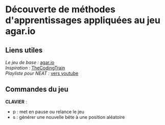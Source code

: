 # Découverte de méthodes d'apprentissages appliquées au jeu agar.io

## Liens utiles
_Le jeu de base :_ [agar.io](https://agar.io)  
_Inspiration :_ [TheCodingTrain](https://thecodingtrain.com/CodingChallenges/100.1-neuroevolution-flappy-bird.html)  
_Playliste pour NEAT :_ [vers youtube](https://youtube.com/playlist?list=PLgomWLYGNl1fcL0o4exBShNeCC5tc6s9C)


## Commandes du jeu
**CLAVIER** :  
- p : met en pause ou relance le jeu
- s : générer une nouvelle bête à une position aléatoire
    